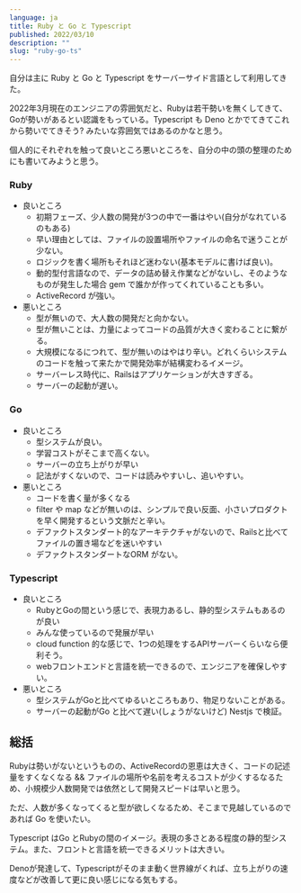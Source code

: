 ```yaml
---
language: ja
title: Ruby と Go と Typescript
published: 2022/03/10
description: ""
slug: "ruby-go-ts"
---
```


自分は主に Ruby と Go と Typescript をサーバーサイド言語として利用してきた。

2022年3月現在のエンジニアの雰囲気だと、Rubyは若干勢いを無くしてきて、Goが勢いがあるとい認識をもっている。Typescript も Deno とかでてきてこれから勢いでてきそう? みたいな雰囲気ではあるのかなと思う。

個人的にそれぞれを触って良いところ悪いところを、自分の中の頭の整理のためにも書いてみようと思う。

### Ruby

- 良いところ
  - 初期フェーズ、少人数の開発が3つの中で一番はやい(自分がなれているのもある)
  - 早い理由としては、ファイルの設置場所やファイルの命名で迷うことが少ない。
  - ロジックを書く場所もそれほど迷わない(基本モデルに書けば良い)。
  - 動的型付言語なので、データの詰め替え作業などがないし、そのようなものが発生した場合 gem で誰かが作ってくれていることも多い。
  - ActiveRecord が強い。
- 悪いところ
  - 型が無いので、大人数の開発だと向かない。
  - 型が無いことは、力量によってコードの品質が大きく変わることに繋がる。
  - 大規模になるにつれて、型が無いのはやはり辛い。どれくらいシステムのコードを触って来たかで開発効率が結構変わるイメージ。
  - サーバーレス時代に、Railsはアプリケーションが大きすぎる。
  - サーバーの起動が遅い。

### Go

- 良いところ
  - 型システムが良い。
  - 学習コストがそこまで高くない。
  - サーバーの立ち上がりが早い
  - 記法がすくないので、コードは読みやすいし、追いやすい。
- 悪いところ
  - コードを書く量が多くなる
  - filter や map などが無いのは、シンプルで良い反面、小さいプロダクトを早く開発するという文脈だと辛い。
  - デファクトスタンダート的なアーキテクチャがないので、Railsと比べてファイルの置き場などを迷いやすい
  - デファクトスタンダートなORM がない。

### Typescript

- 良いところ
  - RubyとGoの間という感じで、表現力あるし、静的型システムもあるのが良い
  - みんな使っているので発展が早い
  - cloud function 的な感じで、1つの処理をするAPIサーバーくらいなら便利そう。
  - webフロントエンドと言語を統一できるので、エンジニアを確保しやすい。
- 悪いところ
  - 型システムがGoと比べてゆるいところもあり、物足りないことがある。
  - サーバーの起動がGo と比べて遅い(しょうがないけど) Nestjs で検証。

## 総括

Rubyは勢いがないというものの、ActiveRecordの恩恵は大きく、コードの記述量をすくなくなる && ファイルの場所や名前を考えるコストが少くするなるため、小規模少人数開発では依然として開発スピードは早いと思う。

ただ、人数が多くなってくると型が欲しくなるため、そこまで見越しているのであれば Go を使いたい。

Typescript はGo とRubyの間のイメージ。表現の多さとある程度の静的型システム。また、フロントと言語を統一できるメリットは大きい。

Denoが発達して、Typescriptがそのまま動く世界線がくれば、立ち上がりの速度などが改善して更に良い感じになる気もする。
